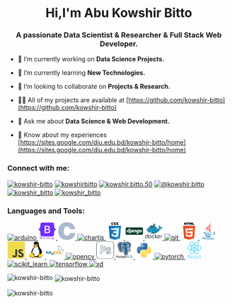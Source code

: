 <h1 align="center">Hi,I'm Abu Kowshir Bitto</h1>
<h3 align="center">A passionate Data Scientist & Researcher & Full Stack Web Developer.</h3>

- 🔭 I’m currently working on **Data Science Projects.**

- 🌱 I’m currently learning **New Technologies.**

- 👯 I’m looking to collaborate on **Projects & Research.**

- 👨‍💻 All of my projects are available at [https://github.com/kowshir-bitto](https://github.com/kowshir-bitto)

- 💬 Ask me about **Data Science & Web Development.**

- 📄 Know about my experiences [https://sites.google.com/diu.edu.bd/kowshir-bitto/home](https://sites.google.com/diu.edu.bd/kowshir-bitto/home)

<h3 align="left">Connect with me:</h3>
<p align="left">
<a href="https://linkedin.com/in/kowshir-bitto" target="blank"><img align="center" src="https://cdn.jsdelivr.net/npm/simple-icons@3.0.1/icons/linkedin.svg" alt="kowshir-bitto" height="30" width="40" /></a>
<a href="https://kaggle.com/kowshirbitto" target="blank"><img align="center" src="https://cdn.jsdelivr.net/npm/simple-icons@3.0.1/icons/kaggle.svg" alt="kowshirbitto" height="30" width="40" /></a>
<a href="https://fb.com/kowshir.bitto.50" target="blank"><img align="center" src="https://cdn.jsdelivr.net/npm/simple-icons@3.0.1/icons/facebook.svg" alt="kowshir.bitto.50" height="30" width="40" /></a>
<a href="https://medium.com/@kowshir.bitto" target="blank"><img align="center" src="https://cdn.jsdelivr.net/npm/simple-icons@3.0.1/icons/medium.svg" alt="@kowshir.bitto" height="30" width="40" /></a>
<a href="https://www.youtube.com/c/kowshir_bitto" target="blank"><img align="center" src="https://cdn.jsdelivr.net/npm/simple-icons@3.0.1/icons/youtube.svg" alt="kowshir_bitto" height="30" width="40" /></a>
<a href="https://www.hackerrank.com/kowshir_bitto" target="blank"><img align="center" src="https://cdn.jsdelivr.net/npm/simple-icons@3.0.1/icons/hackerrank.svg" alt="kowshir_bitto" height="30" width="40" /></a>
</p>

<h3 align="left">Languages and Tools:</h3>
<p align="left"> <a href="https://www.arduino.cc/" target="_blank"> <img src="https://cdn.worldvectorlogo.com/logos/arduino-1.svg" alt="arduino" width="40" height="40"/> </a> <a href="https://getbootstrap.com" target="_blank"> <img src="https://raw.githubusercontent.com/devicons/devicon/master/icons/bootstrap/bootstrap-plain-wordmark.svg" alt="bootstrap" width="40" height="40"/> </a> <a href="https://www.cprogramming.com/" target="_blank"> <img src="https://raw.githubusercontent.com/devicons/devicon/master/icons/c/c-original.svg" alt="c" width="40" height="40"/> </a> <a href="https://www.chartjs.org" target="_blank"> <img src="https://www.chartjs.org/media/logo-title.svg" alt="chartjs" width="40" height="40"/> </a> <a href="https://www.w3schools.com/css/" target="_blank"> <img src="https://raw.githubusercontent.com/devicons/devicon/master/icons/css3/css3-original-wordmark.svg" alt="css3" width="40" height="40"/> </a> <a href="https://www.djangoproject.com/" target="_blank"> <img src="https://raw.githubusercontent.com/devicons/devicon/master/icons/django/django-original.svg" alt="django" width="40" height="40"/> </a> <a href="https://www.docker.com/" target="_blank"> <img src="https://raw.githubusercontent.com/devicons/devicon/master/icons/docker/docker-original-wordmark.svg" alt="docker" width="40" height="40"/> </a> <a href="https://git-scm.com/" target="_blank"> <img src="https://www.vectorlogo.zone/logos/git-scm/git-scm-icon.svg" alt="git" width="40" height="40"/> </a> <a href="https://www.w3.org/html/" target="_blank"> <img src="https://raw.githubusercontent.com/devicons/devicon/master/icons/html5/html5-original-wordmark.svg" alt="html5" width="40" height="40"/> </a> <a href="https://www.java.com" target="_blank"> <img src="https://raw.githubusercontent.com/devicons/devicon/master/icons/java/java-original.svg" alt="java" width="40" height="40"/> </a> <a href="https://developer.mozilla.org/en-US/docs/Web/JavaScript" target="_blank"> <img src="https://raw.githubusercontent.com/devicons/devicon/master/icons/javascript/javascript-original.svg" alt="javascript" width="40" height="40"/> </a> <a href="https://www.linux.org/" target="_blank"> <img src="https://raw.githubusercontent.com/devicons/devicon/master/icons/linux/linux-original.svg" alt="linux" width="40" height="40"/> </a> <a href="https://www.mysql.com/" target="_blank"> <img src="https://raw.githubusercontent.com/devicons/devicon/master/icons/mysql/mysql-original-wordmark.svg" alt="mysql" width="40" height="40"/> </a> <a href="https://opencv.org/" target="_blank"> <img src="https://www.vectorlogo.zone/logos/opencv/opencv-icon.svg" alt="opencv" width="40" height="40"/> </a> <a href="https://www.photoshop.com/en" target="_blank"> <img src="https://raw.githubusercontent.com/devicons/devicon/master/icons/photoshop/photoshop-line.svg" alt="photoshop" width="40" height="40"/> </a> <a href="https://www.postgresql.org" target="_blank"> <img src="https://raw.githubusercontent.com/devicons/devicon/master/icons/postgresql/postgresql-original-wordmark.svg" alt="postgresql" width="40" height="40"/> </a> <a href="https://www.python.org" target="_blank"> <img src="https://raw.githubusercontent.com/devicons/devicon/master/icons/python/python-original.svg" alt="python" width="40" height="40"/> </a> <a href="https://pytorch.org/" target="_blank"> <img src="https://www.vectorlogo.zone/logos/pytorch/pytorch-icon.svg" alt="pytorch" width="40" height="40"/> </a> <a href="https://reactjs.org/" target="_blank"> <img src="https://raw.githubusercontent.com/devicons/devicon/master/icons/react/react-original-wordmark.svg" alt="react" width="40" height="40"/> </a> <a href="https://scikit-learn.org/" target="_blank"> <img src="https://upload.wikimedia.org/wikipedia/commons/0/05/Scikit_learn_logo_small.svg" alt="scikit_learn" width="40" height="40"/> </a> <a href="https://www.tensorflow.org" target="_blank"> <img src="https://www.vectorlogo.zone/logos/tensorflow/tensorflow-icon.svg" alt="tensorflow" width="40" height="40"/> </a> <a href="https://www.adobe.com/products/xd.html" target="_blank"> <img src="https://cdn.worldvectorlogo.com/logos/adobe-xd.svg" alt="xd" width="40" height="40"/> </a> </p>

<p><img align="left" src="https://github-readme-stats.vercel.app/api/top-langs?username=kowshir-bitto&show_icons=true&locale=en&layout=compact" alt="kowshir-bitto" /></p>

<p>&nbsp;<img align="center" src="https://github-readme-stats.vercel.app/api?username=kowshir-bitto&show_icons=true&locale=en" alt="kowshir-bitto" /></p>

<p><img align="center" src="https://github-readme-streak-stats.herokuapp.com/?user=kowshir-bitto&" alt="kowshir-bitto" /></p>
